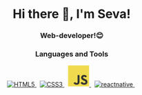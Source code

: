 <h1 align="center">Hi there 👋, I'm Seva!</h1>
<h3 align="center">Web-developer!😊</h3>

<h3  align="center">Languages and Tools</h3>
<p align="center">
  <a href="https://developer.mozilla.org/en-US/docs/Web/JavaScript"> 
    <img src="https://img.icons8.com/external-tal-revivo-color-tal-revivo/512/external-html-5-is-a-software-solution-stack-that-defines-the-properties-and-behaviors-of-web-page-logo-color-tal-revivo.png" alt="HTML5" width="50" height="50" />
  </a> &nbsp;
  <a href="https://developer.mozilla.org/en-US/docs/Web/JavaScript"> 
    <img src="https://img.icons8.com/fluency/512/css3.png" alt="CSS3" width="50" height="50" />
  </a> &nbsp;
  <a href="https://developer.mozilla.org/en-US/docs/Web/JavaScript"> 
    <img src="https://raw.githubusercontent.com/devicons/devicon/master/icons/javascript/javascript-original.svg" alt="javascript" width="50" height="50" />
  </a> &nbsp;
  <a href="https://reactjs.org/">
    <img src="https://reactnative.dev/img/header_logo.svg" alt="reactnative" width="50" height="50" />
  </a> &nbsp;
</p>
